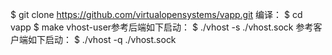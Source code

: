 $ git clone https://github.com/virtualopensystems/vapp.git
编译：
$ cd vapp
$ make
vhost-user参考后端如下启动：
$ ./vhost -s ./vhost.sock
参考客户端如下启动：
$ ./vhost -q ./vhost.sock
